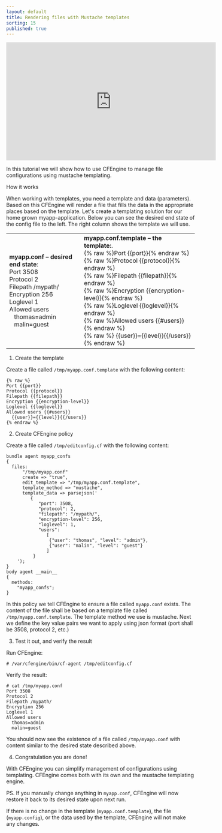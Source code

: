 ```yaml
---
layout: default
title: Rendering files with Mustache templates
sorting: 15
published: true
---
```


<iframe width="560" height="315" src="https://www.youtube.com/embed/BUajq2b081E" frameborder="0" allow="accelerometer; autoplay; clipboard-write; encrypted-media; gyroscope; picture-in-picture" allowfullscreen></iframe>

In this tutorial we will show how to use CFEngine to manage file configurations using mustache templating.

How it works

When working with templates, you need a template and data (parameters). Based on this CFEngine will render a file that fills the data in the appropriate places based on the template. Let's create a templating solution for our home grown myapp-application. Below you can see the desired end state of the config file to the left. The right column shows the template we will use.

<table>
<tr>
<td>
<strong>myapp.conf &#8211; desired end state</strong>:<br />
Port 3508<br />
Protocol 2<br />
Filepath /mypath/<br />
Encryption 256<br />
Loglevel 1<br />
Allowed users <br />
 &nbsp;&nbsp;&nbsp;thomas=admin<br />
 &nbsp;&nbsp;&nbsp;malin=guest
</td>
<td><strong>myapp.conf.template &#8211; the template:</strong>.<br />
{% raw %}Port {{port}}{% endraw %}<br />
{% raw %}Protocol {{protocol}}{% endraw %}<br />
{% raw %}Filepath {{filepath}}{% endraw %}<br />
{% raw %}Encryption {{encryption-level}}{% endraw %}<br />
{% raw %}Loglevel {{loglevel}}{% endraw %}<br />
{% raw %}Allowed users {{#users}}{% endraw %}<br />
{% raw %} {{user}}={{level}}{{/users}}{% endraw %}
</td>
</tr>
</table>

1. Create the template

Create a file called `/tmp/myapp.conf.template` with the following content:

```
{% raw %}
Port {{port}}
Protocol {{protocol}}
Filepath {{filepath}}
Encryption {{encryption-level}}
Loglevel {{loglevel}}
Allowed users {{#users}}
  {{user}}={{level}}{{/users}}
{% endraw %}
```

2. Create CFEngine policy

Create a file called `/tmp/editconfig.cf` with the following content:

```cf3
bundle agent myapp_confs
{
  files:
      "/tmp/myapp.conf"
      create => "true",
      edit_template => "/tmp/myapp.conf.template",
      template_method => "mustache",
      template_data => parsejson('
         {
            "port": 3508,
            "protocol": 2,
            "filepath": "/mypath/",
            "encryption-level": 256,
            "loglevel": 1,
            "users":
               [
                {"user": "thomas", "level": "admin"},
                {"user": "malin", "level": "guest"}
               ]
          }
    ');
}
body agent __main__
{
  methods:
    "myapp_confs";
}
```

In this policy we tell CFEngine to ensure a file called `myapp.conf` exists. The content of the file shall be based on a template file called `/tmp/myapp.conf.template`. The template method we use is mustache. Next we define the key value pairs we want to apply using json format (port shall be 3508, protocol 2, etc.)

3. Test it out, and verify the result

Run CFEngine:

```console
# /var/cfengine/bin/cf-agent /tmp/editconfig.cf
```

Verify the result:

```console
# cat /tmp/myapp.conf
Port 3508
Protocol 2
Filepath /mypath/
Encryption 256
Loglevel 1
Allowed users
  thomas=admin
  malin=guest
```

You should now see the existence of a file called `/tmp/myapp.conf` with content similar to the desired state described above.

4. Congratulation you are done!

With CFEngine you can simplify management of configurations using templating. CFEngine comes both with its own and the mustache templating engine.

PS. If you manually change anything in `myapp.conf`, CFEngine will now restore it back to its desired state upon next run.

If there is no change in the template (`myapp.conf.template`), the file (`myapp.config`), or the data used by the template, CFEngine will not make any changes.
